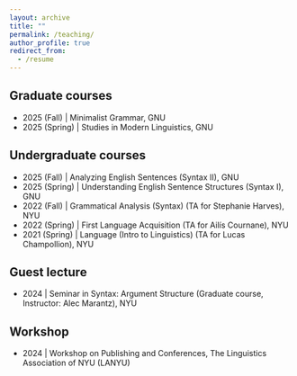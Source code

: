 ```yaml
---
layout: archive
title: ""
permalink: /teaching/
author_profile: true
redirect_from:
  - /resume
---
```


<!-- ## Education

- 2019–present \| New York University (Ph.D.)
- 2019 \| Sogang University (M.A.)
- 2018 \| Sogang University (B.A.)

## Non-degree education            

- 2018 \| Linguistic Society of Korea (LSK) Linguistic School

## Fellowships & scholarships 

- 2019–2024 \| Henry M. MacCracken Fellowship, New York University
- 2019 \| Dean's Student Travel Grant Award, New York University
- 2018 \| Linguistic Society of Korea (LSK) Scholarship -->

## Graduate courses
- 2025 (Fall) \| Minimalist Grammar, GNU
- 2025 (Spring) \| Studies in Modern Linguistics, GNU

## Undergraduate courses
- 2025 (Fall) \| Analyzing English Sentences (Syntax II), GNU
- 2025 (Spring) \| Understanding English Sentence Structures (Syntax I), GNU
- 2022 (Fall) \| Grammatical Analysis (Syntax) (TA for Stephanie Harves), NYU
- 2022 (Spring) \| First Language Acquisition (TA for Ailís Cournane), NYU
- 2021 (Spring) \| Language (Intro to Linguistics) (TA for Lucas Champollion), NYU

## Guest lecture

- 2024 \| Seminar in Syntax: Argument Structure (Graduate course, Instructor: Alec Marantz), NYU

## Workshop

- 2024 \| Workshop on Publishing and Conferences, The Linguistics Association of NYU (LANYU)

<!-- ## Affiliation

- 2018–present \| Linguistic Society of America (LSA) -->
